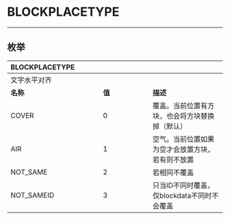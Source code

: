 # BLOCKPLACETYPE
------------------------------------------------------------------------------------------
## 枚举

|<div style="width:200px">BLOCKPLACETYPE</div>|<div style="width:100px"></div>|<div style="width:100px"></div>|
|:---   |:---|:---|
|文字水平对齐|
|**名称**   |**值**  |**描述**|
|COVER   |0   |覆盖。当前位置有方块，也会将方块替换掉（默认）|
|AIR|1   |空气。当前位置如果为空才会放置方块，若有则不放置|
|NOT_SAME  |2   |若相同不覆盖|
|NOT_SAMEID  |3   |只当ID不同时覆盖，仅blockdata不同时不会覆盖|
